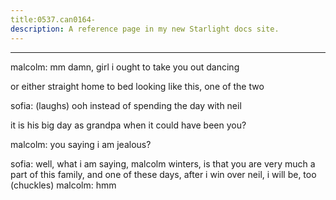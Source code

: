 ```yaml
---
title:0537.can0164-
description: A reference page in my new Starlight docs site.
---
```

----- 
malcolm: mm
 damn, girl
 i ought to take you out dancing


 or either 
straight home to bed looking like this, one of the two
 
sofia: (laughs) ooh
 instead of spending the day with neil


 it is his big 
day as grandpa when it could have been you? 
 
malcolm: you saying i am jealous? 
 
sofia: well, what i am saying, malcolm winters, is that you are very much a 
part of this family, and one of these days, after i win over neil, i will be, 
too
 (chuckles) 
malcolm: hmm
 
